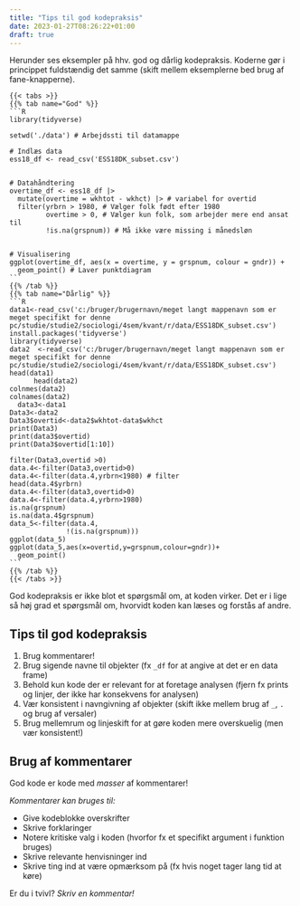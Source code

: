 ```yaml
---
title: "Tips til god kodepraksis"
date: 2023-01-27T08:26:22+01:00
draft: true
---
```




Herunder ses eksempler på hhv. god og dårlig kodepraksis. Koderne gør i princippet fuldstændig det samme (skift mellem eksemplerne bed brug af fane-knapperne).

````
{{< tabs >}}
{{% tab name="God" %}}
```R
library(tidyverse)

setwd('./data') # Arbejdssti til datamappe

# Indlæs data
ess18_df <- read_csv('ESS18DK_subset.csv')


# Datahåndtering
overtime_df <- ess18_df |> 
  mutate(overtime = wkhtot - wkhct) |> # variabel for overtid
  filter(yrbrn > 1980, # Vælger folk født efter 1980
         overtime > 0, # Vælger kun folk, som arbejder mere end ansat til
         !is.na(grspnum)) # Må ikke være missing i månedsløn


# Visualisering
ggplot(overtime_df, aes(x = overtime, y = grspnum, colour = gndr)) + 
  geom_point() # Laver punktdiagram
```
{{% /tab %}}
{{% tab name="Dårlig" %}}
```R
data1<-read_csv('c:/bruger/brugernavn/meget langt mappenavn som er meget specifikt for denne pc/studie/studie2/sociologi/4sem/kvant/r/data/ESS18DK_subset.csv')
install.packages('tidyverse')
library(tidyverse)
data2  <-read_csv('c:/bruger/brugernavn/meget langt mappenavn som er meget specifikt for denne pc/studie/studie2/sociologi/4sem/kvant/r/data/ESS18DK_subset.csv')
head(data1)
      head(data2)
colnmes(data2)
colnames(data2)
  data3<-data1
Data3<-data2
Data3$overtid<-data2$wkhtot-data$wkhct
print(Data3)
print(data3$overtid)
print(Data3$overtid[1:10])

filter(Data3,overtid >0)
data.4<-filter(Data3,overtid>0)
data.4<-filter(data.4,yrbrn<1980) # filter
head(data.4$yrbrn)
data.4<-filter(data3,overtid>0)
data.4<-filter(data.4,yrbrn>1980)
is.na(grspnum)
is.na(data.4$grspnum)
data_5<-filter(data.4,    
              !(is.na(grspnum)))
ggplot(data_5)
ggplot(data_5,aes(x=overtid,y=grspnum,colour=gndr))+
  geom_point()
```
{{% /tab %}}
{{< /tabs >}}
````



God kodepraksis er ikke blot et spørgsmål om, at koden virker. Det er i lige så høj grad et spørgsmål om, hvorvidt koden kan læses og forstås af andre.



## Tips til god kodepraksis

1. Brug kommentarer!
2. Brug sigende navne til objekter (fx `_df` for at angive at det er en data frame)
3. Behold kun kode der er relevant for at foretage analysen (fjern fx prints og linjer, der ikke har konsekvens for analysen)
4. Vær konsistent i navngivning af objekter (skift ikke mellem brug af `_`, `.` og brug af versaler)
5. Brug mellemrum og linjeskift for at gøre koden mere overskuelig (men vær konsistent!)



## Brug af kommentarer

God kode er kode med *masser* af kommentarer!

*Kommentarer kan bruges til:*

- Give kodeblokke overskrifter
- Skrive forklaringer
- Notere kritiske valg i koden (hvorfor fx et specifikt argument i funktion bruges)
- Skrive relevante henvisninger ind
- Skrive ting ind at være opmærksom på (fx hvis noget tager lang tid at køre)

Er du i tvivl? *Skriv en kommentar!*
